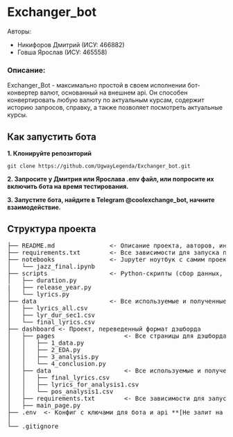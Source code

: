 # Exchanger_bot
Авторы: 
* Никифоров Дмитрий (ИСУ: 466882) 
* Говша Ярослав (ИСУ: 465558)

### Описание:
Exchanger_Bot - максимально простой в своем исполнении бот-конвертер валют, основанный на внешнем api. Он способен конвертировать любую валюту по актуальным курсам, содержит историю запросов, справку, а также позволяет посмотреть актуальные курсы. 

## Как запустить бота
**1. Клонируйте репозиторий**

``git clone https://github.com/UgwayLegenda/Exchanger_bot.git``

**2. Запросите у Дмитрия или Ярослава .env файл, или попросите их включить бота на время тестирования.**

**3. Запустите бота, найдите в Telegram @coolexchange_bot, начните взаимодействие.**

## Структура проекта
 <pre>
├── README.md               <- Описание проекта, авторов, инструкции
├── requirements.txt        <- Все зависимости для запуска проекта. Можно установить автоматически через Jupyter ноутбук.
├── notebooks               <- Jupyter ноутбук с самим проектом.
│   └── jazz_final.ipynb
├── scripts                 <- Python-скрипты (сбор данных, текст и продолжительность треков. Продублированы в коде самого проекта.)
│   ├── duration.py
|   ├── release_year.py
│   └── lyrics.py
├── data                    <- Все используемые и полученные данные
│   ├── lyrics_all.csv
│   ├── lyr_dur_sec1.csv
│   └── final_lyrics.csv
├── dashboard <- Проект, переведенный формат дэшборда
│   ├── pages                   <- Все страницы для дэшборда      
│   │   ├── 1_data.py
│   │   ├── 2_EDA.py
│   │   ├── 3_analysis.py
│   │   └── 4_conclusion.py
│   ├── data                    <- Все используемые и полученные данные для дэшборда
│   │   ├── final_lyrics.csv
│   │   ├── lyrics_for_analysis1.csv
│   │   └── pos_analysis1.csv
│   ├── requirements.txt        <- Все зависимости для запуска проекта. 
│   ├── main_page.py  
├── .env  <- Конфиг с ключами для бота и api **[Не залит на github]**
│  
└── .gitignore
</pre>
